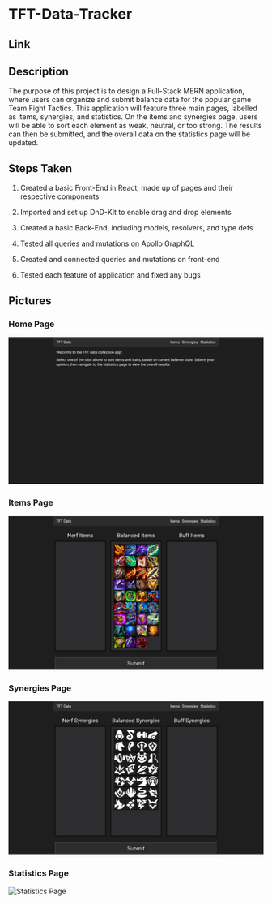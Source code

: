 # TFT-Data-Tracker

## Link

## Description
The purpose of this project is to design a Full-Stack MERN application, where users can organize and submit balance data for the popular game Team Fight Tactics.  This application will feature three main pages, labelled as items, synergies, and statistics.  On the items and synergies page, users will be able to sort each element as weak, neutral, or too strong.  The results can then be submitted, and the overall data on the statistics page will be updated.

## Steps Taken

1.  Created a basic Front-End in React, made up of pages and their respective components

2.  Imported and set up DnD-Kit to enable drag and drop elements

3.  Created a basic Back-End, including models, resolvers, and type defs

4.  Tested all queries and mutations on Apollo GraphQL

5.  Created and connected queries and mutations on front-end

6.  Tested each feature of application and fixed any bugs  

## Pictures

### Home Page
![Home Page](./images/Home-Page.png)

### Items Page
![Items Page](./images/Items-Page.png)

### Synergies Page
![Synergies Page](./images/Synergies-Page.png)

### Statistics Page
![Statistics Page](./images/Stats-Page.png)